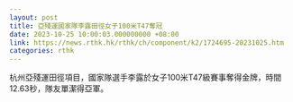 ```yaml
---
layout: post
title: 亞殘運國家隊李露田徑女子100米T47奪冠
date: 2023-10-25 10:00:03.000000000 +08:00
link: https://news.rthk.hk/rthk/ch/component/k2/1724695-20231025.htm
categories: rthk
---
```


杭州亞殘運田徑項目，國家隊選手李露於女子100米T47級賽事奪得金牌，時間12.63秒，隊友單潔得亞軍。
